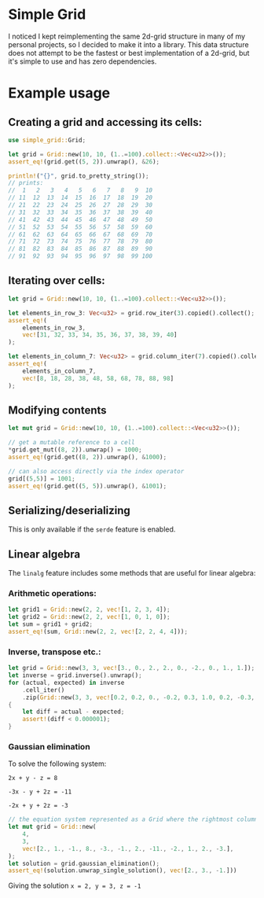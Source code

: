 # Simple Grid

I noticed I kept reimplementing the same 2d-grid structure in many of my personal projects, so I decided to make it into a library. This data structure does not attempt to be the fastest or best implementation of a 2d-grid, but it's simple to use and has zero dependencies.

# Example usage
## Creating a grid and accessing its cells:
```rust
use simple_grid::Grid;

let grid = Grid::new(10, 10, (1..=100).collect::<Vec<u32>>());
assert_eq!(grid.get((5, 2)).unwrap(), &26);

println!("{}", grid.to_pretty_string());
// prints:
//  1   2   3   4   5   6   7   8   9  10
// 11  12  13  14  15  16  17  18  19  20
// 21  22  23  24  25  26  27  28  29  30
// 31  32  33  34  35  36  37  38  39  40
// 41  42  43  44  45  46  47  48  49  50
// 51  52  53  54  55  56  57  58  59  60
// 61  62  63  64  65  66  67  68  69  70
// 71  72  73  74  75  76  77  78  79  80
// 81  82  83  84  85  86  87  88  89  90
// 91  92  93  94  95  96  97  98  99 100
```

## Iterating over cells:
```rust
let grid = Grid::new(10, 10, (1..=100).collect::<Vec<u32>>());

let elements_in_row_3: Vec<u32> = grid.row_iter(3).copied().collect();
assert_eq!(
    elements_in_row_3,
    vec![31, 32, 33, 34, 35, 36, 37, 38, 39, 40]
);

let elements_in_column_7: Vec<u32> = grid.column_iter(7).copied().collect();
assert_eq!(
    elements_in_column_7,
    vec![8, 18, 28, 38, 48, 58, 68, 78, 88, 98]
);
```

## Modifying contents
```rust
let mut grid = Grid::new(10, 10, (1..=100).collect::<Vec<u32>>());

// get a mutable reference to a cell
*grid.get_mut((8, 2)).unwrap() = 1000;
assert_eq!(grid.get((8, 2)).unwrap(), &1000);

// can also access directly via the index operator
grid[(5,5)] = 1001;
assert_eq!(grid.get((5, 5)).unwrap(), &1001);
```

## Serializing/deserializing
This is only available if the `serde` feature is enabled.

## Linear algebra
The `linalg` feature includes some methods that are useful for linear algebra:

### Arithmetic operations:
```rust
let grid1 = Grid::new(2, 2, vec![1, 2, 3, 4]);
let grid2 = Grid::new(2, 2, vec![1, 0, 1, 0]);
let sum = grid1 + grid2;
assert_eq!(sum, Grid::new(2, 2, vec![2, 2, 4, 4]));
```

### Inverse, transpose etc.:
```rust
let grid = Grid::new(3, 3, vec![3., 0., 2., 2., 0., -2., 0., 1., 1.]);
let inverse = grid.inverse().unwrap();
for (actual, expected) in inverse
    .cell_iter()
    .zip(Grid::new(3, 3, vec![0.2, 0.2, 0., -0.2, 0.3, 1.0, 0.2, -0.3, 0.]).cell_iter())
{
    let diff = actual - expected;
    assert!(diff < 0.000001); 
}
```
### Gaussian elimination
To solve the following system:

`2x + y - z = 8`

`-3x - y + 2z = -11`

`-2x + y + 2z = -3`
```rust
// the equation system represented as a Grid where the rightmost column is the right side of the equal signs
let mut grid = Grid::new(
    4,
    3,
    vec![2., 1., -1., 8., -3., -1., 2., -11., -2., 1., 2., -3.], 
);
let solution = grid.gaussian_elimination();
assert_eq!(solution.unwrap_single_solution(), vec![2., 3., -1.]))
```
Giving the solution 
`x = 2, y = 3, z = -1`